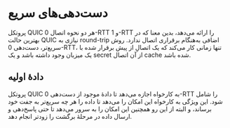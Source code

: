 # دست‌دهی‌های سریع

پروتکل QUIC هر دو نحوه اتصال 0-RTT و 1-RTT را ارائه می‌دهد، بدین معنا که در
بهترین حالت QUIC نیازی به round-trip اضافی به‌هنگام برقراری اتصال ندارد.
روش سریع‌تر، دست‌دهی 0-RTT، تنها زمانی کار می‌کند که یک اتصالِ از
پیش برقرار شده با یک میزبان وجود داشته باشد و یک secret از آن اتصال cache شده
باشد.

## دادهٔ اولیه

پروتکل QUIC به کارخواه اجازه می‌دهد تا دادهٔ موجود از دست‌دهی 0-RTT را
شامل شود. این ویژگی به کارخواه این امکان را می‌دهد تا داده را هر چه
سریع‌تر به جفت خود برساند، و البته از این رو همچنین این امکان را به سرور
می‌دهد تا حتی پاسخ‌دهی و ارسال داده در مرحلهٔ برگشت را زودتر انجام دهد.
